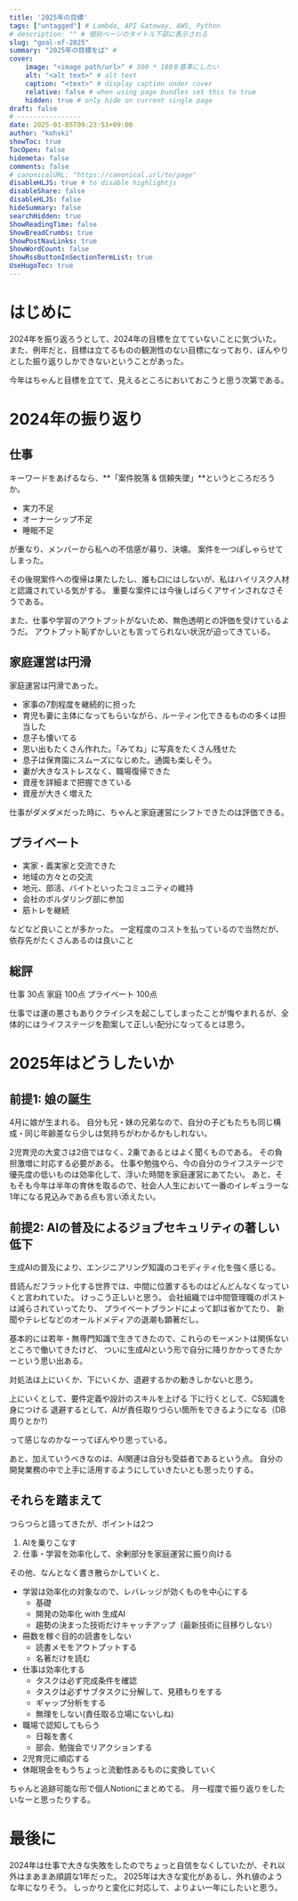 ```yaml
---
title: '2025年の目標'
tags: ["untagged"] # Lambda, API Gateway, AWS, Python
# description: "" # 個別ページのタイトル下部に表示される
slug: "goal-of-2025"
summary: "2025年の目標をば" # 
cover:
    image: "<image path/url>" # 300 * 180を基準にしたい
    alt: "<alt text>" # alt text
    caption: "<text>" # display caption under cover
    relative: false # when using page bundles set this to true
    hidden: true # only hide on current single page
draft: false
# ----------------
date: 2025-01-05T09:23:53+09:00
author: "kohski"
showToc: true
TocOpen: false
hidemeta: false
comments: false
# canonicalURL: "https://canonical.url/to/page"
disableHLJS: true # to disable highlightjs
disableShare: false
disableHLJS: false
hideSummary: false
searchHidden: true
ShowReadingTime: false
ShowBreadCrumbs: true
ShowPostNavLinks: true
ShowWordCount: false
ShowRssButtonInSectionTermList: true
UseHugoToc: true
---
```


# はじめに

2024年を振り返ろうとして、2024年の目標を立てていないことに気づいた。
また、例年だと、目標は立てるものの観測性のない目標になっており、ぼんやりとした振り返りしかできないということがあった。

今年はちゃんと目標を立てて、見えるところにおいておこうと思う次第である。

# 2024年の振り返り

## 仕事

キーワードをあげるなら、**「案件脱落 & 信頼失墜」**というところだろうか。

- 実力不足
- オーナーシップ不足
- 睡眠不足

が重なり、メンバーから私への不信感が募り、決壊。
案件を一つぽしゃらせてしまった。

その後現案件への復帰は果たしたし、誰も口にはしないが、私はハイリスク人材と認識されている気がする。
重要な案件には今後しばらくアサインされなさそうである。

また、仕事や学習のアウトプットがないため、無色透明との評価を受けているようだ。
アウトプット恥ずかしいとも言ってられない状況が迫ってきている。

## 家庭運営は円滑

家庭運営は円滑であった。

- 家事の7割程度を継続的に担った
- 育児も妻に主体になってもらいながら、ルーティン化できるものの多くは担当した
- 息子も懐いてる
- 思い出もたくさん作れた。「みてね」に写真をたくさん残せた
- 息子は保育園にスムーズになじめた。通園も楽しそう。
- 妻が大きなストレスなく、職場復帰できた
- 資産を詳細まで把握できている
- 資産が大きく増えた

仕事がダメダメだった時に、ちゃんと家庭運営にシフトできたのは評価できる。

## プライベート

- 実家・義実家と交流できた
- 地域の方々との交流
- 地元、部活、バイトといったコミュニティの維持
- 会社のボルダリング部に参加
- 筋トレを継続

などなど良いことが多かった。
一定程度のコストを払っているので当然だが、依存先がたくさんあるのは良いこと

## 総評

仕事 30点
家庭 100点
プライベート 100点

仕事では運の悪さもありクライシスを起こしてしまったことが悔やまれるが、全体的にはライフステージを勘案して正しい配分になってるとは思う。

# 2025年はどうしたいか

## 前提1: 娘の誕生

4月に娘が生まれる。
自分も兄・妹の兄弟なので、自分の子どもたちも同じ構成・同じ年齢差なら少しは気持ちがわかるかもしれない。

2児育児の大変さは2倍ではなく、2乗であるとはよく聞くものである。
その負担激増に対応する必要がある。
仕事や勉強やら、今の自分のライフステージで優先度の低いものは効率化して、浮いた時間を家庭運営にあてたい。
あと、そもそも今年は半年の育休を取るので、社会人人生において一番のイレギュラーな1年になる見込みである点も言い添えたい。

## 前提2: AIの普及によるジョブセキュリティの著しい低下

生成AIの普及により、エンジニアリング知識のコモディティ化を強く感じる。

昔読んだフラット化する世界では、中間に位置するものはどんどんなくなっていくと言われていた。
けっこう正しいと思う。
会社組織では中間管理職のポストは減らされていってたり、
プライベートブランドによって卸は省かてたり、
新聞やテレビなどのオールドメディアの退潮も顕著だし。

基本的には若年・無専門知識で生きてきたので、これらのモーメントは関係ないところで働いてきたけど、
ついに生成AIという形で自分に降りかかってきたかーという思い出ある。

対処法は上にいくか、下にいくか、退避するかの動きしかないと思う。

上にいくとして、要件定義や設計のスキルを上げる
下に行くとして、CS知識を身につける
退避するとして、AIが責任取りづらい箇所をできるようになる（DB周りとか?）

って感じなのかなーってぼんやり思っている。

あと、加えていうべきなのは、AI関連は自分も受益者であるという点。
自分の開発業務の中で上手に活用するようにしていきたいとも思ったりする。

## それらを踏まえて

つらつらと語ってきたが、ポイントは2つ
1. AIを乗りこなす
2. 仕事・学習を効率化して、余剰部分を家庭運営に振り向ける

その他、なんとなく書き散らかしていくと、
- 学習は効率化の対象なので、レバレッジが効くものを中心にする
  - 基礎
  - 開発の効率化 with 生成AI
  - 趨勢の決まった技術だけキャッチアップ（最新技術に目移りしない）
- 冊数を稼ぐ目的の読書をしない
  - 読書メモをアウトプットする
  - 名著だけを読む
- 仕事は効率化する
  - タスクは必ず完成条件を確認
  - タスクは必ずサブタスクに分解して、見積もりをする
  - ギャップ分析をする
  - 無理をしない(責任取る立場にないしね)
- 職場で認知してもらう
  - 日報を書く
  - 部会、勉強会でリアクションする
- 2児育児に順応する
- 休眠現金をもうちょっと流動性あるものに変換していく

ちゃんと追跡可能な形で個人Notionにまとめてる。
月一程度で振り返りをしたいなーと思ったりする。

# 最後に

2024年は仕事で大きな失敗をしたのでちょっと自信をなくしていたが、それ以外はまあまあ順調な1年だった。
2025年は大きな変化があるし、外れ値のような年になりそう。
しっかりと変化に対応して、よりよい一年にしたいと思う。